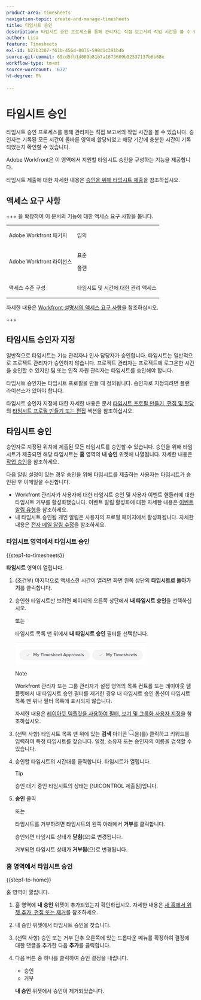 ```yaml
---
product-area: timesheets
navigation-topic: create-and-manage-timesheets
title: 타임시트 승인
description: 타임시트 승인 프로세스를 통해 관리자는 직접 보고서의 작업 시간을 볼 수 있습니다. 승인자는 기록된 모든 시간이 올바른 영역에 할당되었고 해당 기간에 충분한 시간이 기록되었는지 확인할 수 있습니다.
author: Lisa
feature: Timesheets
exl-id: b27b3307-f61b-456d-8076-590d1c391b4b
source-git-commit: 69cd5fb1d089b81b7a1673609b92537137b6b68e
workflow-type: tm+mt
source-wordcount: '672'
ht-degree: 0%

---
```


# 타임시트 승인

<!--Audited: 8/2024-->

타임시트 승인 프로세스를 통해 관리자는 직접 보고서의 작업 시간을 볼 수 있습니다. 승인자는 기록된 모든 시간이 올바른 영역에 할당되었고 해당 기간에 충분한 시간이 기록되었는지 확인할 수 있습니다.

Adobe Workfront은 이 영역에서 지원할 타임시트 승인을 구성하는 기능을 제공합니다.

타임시트 제출에 대한 자세한 내용은 [승인을 위해 타임시트 제출](../../timesheets/create-and-manage-timesheets/submit-timesheet-for-approval.md)을 참조하십시오.

## 액세스 요구 사항

+++ 을 확장하여 이 문서의 기능에 대한 액세스 요구 사항을 봅니다.

<table style="table-layout:auto">
 <col> 
 <col>
 <tbody> 
  <tr> 
   <td>Adobe Workfront 패키지</td> 
   <td><p>임의</p></td> 
  </tr> 
  <tr> 
   <td>Adobe Workfront 라이선스</td> 
   <td>
   <p>표준</p>
   <p>플랜</p></td>
  </tr> 
  <tr> 
   <td>액세스 수준 구성</td> 
   <td><p>타임시트 및 시간에 대한 관리 액세스</p> </td> 
  </tr> 
 </tbody> 
</table>

자세한 내용은 [Workfront 설명서의 액세스 요구 사항](/help/quicksilver/administration-and-setup/add-users/access-levels-and-object-permissions/access-level-requirements-in-documentation.md)을 참조하십시오.

+++

## 타임시트 승인자 지정

일반적으로 타임시트는 기능 관리자나 인사 담당자가 승인합니다. 타임시트는 일반적으로 프로젝트 관리자가 승인하지 않습니다. 프로젝트 관리자는 프로젝트에 로그온한 시간을 승인할 수 있지만 팀 또는 인적 자원 관리자는 타임시트를 승인해야 합니다.

타임시트 승인자는 타임시트 프로필을 만들 때 정의됩니다. 승인자로 지정되려면 플랜 라이선스가 있어야 합니다.

타임시트 승인자 지정에 대한 자세한 내용은 문서 [타임시트 프로필 만들기, 편집 및 할당](../../timesheets/create-and-manage-timesheets/create-timesheet-profiles.md#create)의 [타임시트 프로필 만들기 또는 편집](../../timesheets/create-and-manage-timesheets/create-timesheet-profiles.md) 섹션을 참조하십시오.

## 타임시트 승인

승인자로 지정된 위치에 제출된 모든 타임시트를 승인할 수 있습니다. 승인을 위해 타임시트가 제출되면 해당 타임시트는 **홈** 영역의 **내 승인** 위젯에 나열됩니다. 자세한 내용은 [작업 승인](../../review-and-approve-work/manage-approvals/approving-work.md)을 참조하세요.

다음 알림 설정이 있는 경우 승인을 위해 타임시트를 제출하는 사용자는 타임시트가 승인된 후 이메일을 수신합니다.

* Workfront 관리자가 사용자에 대한 타임시트 승인 및 사용자 이벤트 핸들러에 대한 타임시트 거부를 활성화했습니다. 이벤트 알림 활성화에 대한 자세한 내용은 [이벤트 알림 유형](../../administration-and-setup/manage-workfront/emails/event-notifications-available-in-wf.md)을 참조하세요.
* 내 타임시트 승인됨 개인 알림은 사용자의 프로필 페이지에서 활성화됩니다. 자세한 내용은 [전자 메일 알림 수정](/help/quicksilver/workfront-basics/using-notifications/activate-or-deactivate-your-own-event-notifications.md)을 참조하세요.

### 타임시트 영역에서 타임시트 승인

{{step1-to-timesheets}}

**타임시트** 영역이 열립니다.

1. (조건부) 마지막으로 액세스한 시간이 열리면 화면 왼쪽 상단의 **타임시트로 돌아가기**&#x200B;를 클릭합니다.

1. 승인한 타임시트만 보려면 페이지의 오른쪽 상단에서 **내 타임시트 승인**&#x200B;을 선택하십시오.

   또는

   타임시트 목록 맨 위에서 **내 타임시트 승인** 필터를 선택합니다.

   ![](assets/my-timesheet-approvals-my-timesheets-pills-on-timesheets-list-nwe-350x58.png)

   >[!NOTE]
   >
   >Workfront 관리자 또는 그룹 관리자가 설정 영역의 목록 컨트롤 또는 레이아웃 템플릿에서 내 타임시트 승인 필터를 제거한 경우 내 타임시트 승인 옵션이 타임시트 목록 맨 위나 필터 목록에 표시되지 않습니다.
   >
   >자세한 내용은 [레이아웃 템플릿을 사용하여 필터, 보기 및 그룹화 사용자 지정](../../administration-and-setup/customize-workfront/use-layout-templates/customize-fvg-list-controls-layout-template.md)을 참조하십시오.
   >   
   >

1. (선택 사항) 타임시트 목록 맨 위에 있는 **검색** 아이콘 ![](assets/search-icon.png)을(를) 클릭하고 키워드를 입력하여 특정 타임시트를 찾습니다. 일정, 소유자 또는 승인자의 이름을 검색할 수 있습니다.
1. 승인할 타임시트의 시간대를 클릭합니다. 타임시트가 열립니다.

   >[!TIP]
   >
   >승인 대기 중인 타임시트의 상태는 [!UICONTROL 제출됨]입니다.


1. **승인** 클릭

   또는

   타임시트를 거부하려면 타임시트의 왼쪽 아래에서 **거부**&#x200B;를 클릭합니다.

   승인되면 타임시트 상태가 **닫힘**(으)로 변경됩니다.

   거부되면 타임시트 상태가 **거부됨**(으)로 변경됩니다.

### 홈 영역에서 타임시트 승인

{{step1-to-home}}

홈 영역이 열립니다.

1. 홈 영역에 **내 승인** 위젯이 추가되었는지 확인하십시오. 자세한 내용은 [새 홈에서 위젯 추가, 편집 또는 제거](/help/quicksilver/workfront-basics/using-home/using-the-home-area/add-edit-remove-widgets-in-new-home.md)를 참조하세요.
1. 내 승인 위젯에서 타임시트 승인을 찾습니다.
1. (선택 사항) 승인 또는 거부 단추 오른쪽에 있는 드롭다운 메뉴를 확장하여 결정에 대한 댓글을 추가한 다음 **추가**&#x200B;를 클릭합니다.
1. 다음 버튼 중 하나를 클릭하여 승인 결정을 내립니다.

   * 승인
   * 거부

   **내 승인** 위젯에서 승인이 제거되었습니다.


